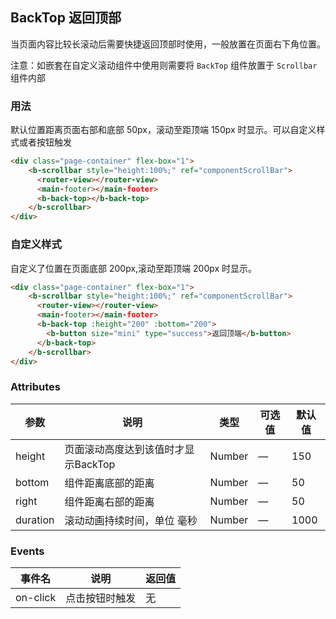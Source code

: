 ## BackTop 返回顶部

当页面内容比较长滚动后需要快捷返回顶部时使用，一般放置在页面右下角位置。

注意：如嵌套在自定义滚动组件中使用则需要将 `BackTop` 组件放置于 `Scrollbar` 组件内部

### 用法

默认位置距离页面右部和底部 50px，滚动至距顶端 150px 时显示。可以自定义样式或者按钮触发

```html 
<div class="page-container" flex-box="1">
    <b-scrollbar style="height:100%;" ref="componentScrollBar">
      <router-view></router-view>
      <main-footer></main-footer>
      <b-back-top></b-back-top>
    </b-scrollbar>
</div>
```

### 自定义样式

自定义了位置在页面底部 200px,滚动至距顶端 200px 时显示。

```html 
<div class="page-container" flex-box="1">
    <b-scrollbar style="height:100%;" ref="componentScrollBar">
      <router-view></router-view>
      <main-footer></main-footer>
      <b-back-top :height="200" :bottom="200">
        <b-button size="mini" type="success">返回顶端</b-button>
      </b-back-top>
    </b-scrollbar>
</div>
```

### Attributes
    
| 参数      | 说明    | 类型      | 可选值       | 默认值   |
|---------- |-------- |---------- |-------------  |-------- |
| height    | 页面滚动高度达到该值时才显示BackTop | Number    | — | 150   |
| bottom    | 组件距离底部的距离  | Number    | — | 50   |
| right    | 组件距离右部的距离  | Number    | — | 50   |
| duration    | 滚动动画持续时间，单位 毫秒  | Number    | — | 1000   |

### Events
    
| 事件名      | 说明    | 返回值      |
|---------- |-------- |---------- |
| on-click    | 点击按钮时触发 | 无    |


